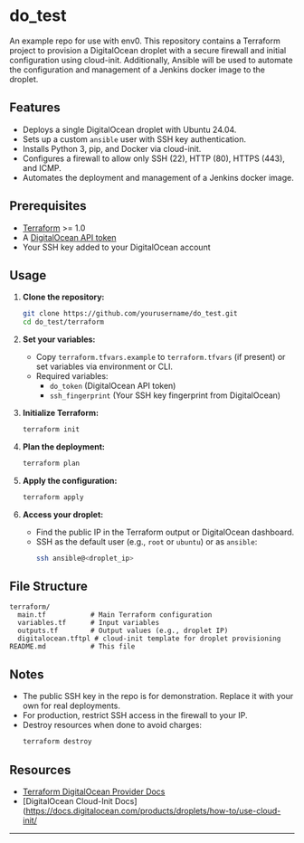 # do_test

An example repo for use with env0. This repository contains a Terraform project to provision a DigitalOcean droplet with a secure firewall and initial configuration using cloud-init. Additionally, Ansible will be used to automate the configuration and management of a Jenkins docker image to the droplet.

## Features

- Deploys a single DigitalOcean droplet with Ubuntu 24.04.
- Sets up a custom `ansible` user with SSH key authentication.
- Installs Python 3, pip, and Docker via cloud-init.
- Configures a firewall to allow only SSH (22), HTTP (80), HTTPS (443), and ICMP.
- Automates the deployment and management of a Jenkins docker image.

## Prerequisites

- [Terraform](https://www.terraform.io/downloads.html) >= 1.0
- A [DigitalOcean API token](https://cloud.digitalocean.com/account/api/tokens)
- Your SSH key added to your DigitalOcean account

## Usage

1. **Clone the repository:**
    ```sh
    git clone https://github.com/yourusername/do_test.git
    cd do_test/terraform
    ```

2. **Set your variables:**
    - Copy `terraform.tfvars.example` to `terraform.tfvars` (if present) or set variables via environment or CLI.
    - Required variables:
        - `do_token` (DigitalOcean API token)
        - `ssh_fingerprint` (Your SSH key fingerprint from DigitalOcean)

3. **Initialize Terraform:**
    ```sh
    terraform init
    ```

4. **Plan the deployment:**
    ```sh
    terraform plan
    ```

5. **Apply the configuration:**
    ```sh
    terraform apply
    ```

6. **Access your droplet:**
    - Find the public IP in the Terraform output or DigitalOcean dashboard.
    - SSH as the default user (e.g., `root` or `ubuntu`) or as `ansible`:
      ```sh
      ssh ansible@<droplet_ip>
      ```

## File Structure

```
terraform/
  main.tf           # Main Terraform configuration
  variables.tf      # Input variables
  outputs.tf        # Output values (e.g., droplet IP)
  digitalocean.tftpl # cloud-init template for droplet provisioning
README.md           # This file
```

## Notes

- The public SSH key in the repo is for demonstration. Replace it with your own for real deployments.
- For production, restrict SSH access in the firewall to your IP.
- Destroy resources when done to avoid charges:
    ```sh
    terraform destroy
    ```

## Resources

- [Terraform DigitalOcean Provider Docs](https://registry.terraform.io/providers/digitalocean/digitalocean/latest/docs)
- [DigitalOcean Cloud-Init Docs](https://docs.digitalocean.com/products/droplets/how-to/use-cloud-init/

---
